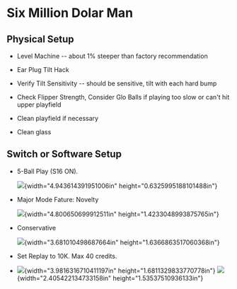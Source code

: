 # Six Million Dolar Man

## Physical Setup

-   Level Machine -- about 1% steeper than factory recommendation

-   Ear Plug Tilt Hack

-   Verify Tilt Sensitivity -- should be sensitive, tilt with each hard bump

-   Check Flipper Strength, Consider Glo Balls if playing too slow or can't hit upper playfield

-   Clean playfield if necessary

-   Clean glass

## Switch or Software Setup

-   5-Ball Play (S16 ON).

    ![](media/image1.png){width="4.943614391951006in" height="0.6325995188101488in"}

-   Major Mode Fature: Novelty

    ![](media/image2.png){width="4.800650699912511in" height="1.4233048993875765in"}

-   Conservative

    ![](media/image3.png){width="3.681010498687664in" height="1.6366863517060368in"}

-   Set Replay to 10K. Max 40 credits.

-   ![](media/image4.png){width="3.9816316710411197in" height="1.6811329833770778in"} ![](media/image5.png){width="2.405422134733158in" height="1.53537510936133in"}
